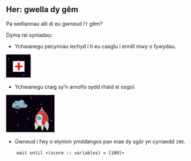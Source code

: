 ## Her: gwella dy gêm

Pa welliannau alli di eu gwneud i'r gêm?

Dyma rai syniadau:

+ Ychwanegu pecynnau iechyd i ti eu casglu i ennill mwy o fywydau.

![sgrinlun](images/invaders-aid.png)

+ Ychwanegu craig sy’n arnofio sydd rhaid ei osgoi.

![sgrinlun](images/invaders-rocks.png)

+ Gwneud i fwy o elynion ymddangos pan mae dy sgôr yn cyrraedd `100`.

```blocks3
    wait until <(score :: variables) = [100]>
```
